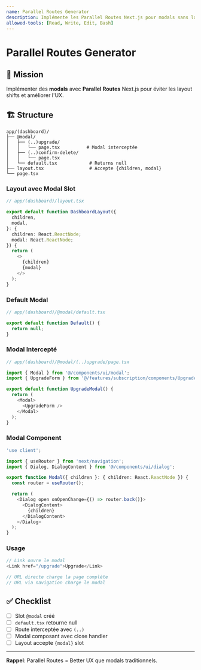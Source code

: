 ```yaml
---
name: Parallel Routes Generator
description: Implémente les Parallel Routes Next.js pour modals sans layout shifts. MANDATORY pour modals. À utiliser lors de modals, dialogs, ou quand l'utilisateur mentionne "modal", "dialog", "parallel route", "intercepted route".
allowed-tools: [Read, Write, Edit, Bash]
---
```


# Parallel Routes Generator

## 🎯 Mission

Implémenter des **modals** avec **Parallel Routes** Next.js pour éviter les layout shifts et améliorer l'UX.

## 🏗️ Structure

```
app/(dashboard)/
├── @modal/
│   ├── (..)upgrade/
│   │   └── page.tsx          # Modal interceptée
│   ├── (..)confirm-delete/
│   │   └── page.tsx
│   └── default.tsx            # Returns null
├── layout.tsx                 # Accepte {children, modal}
└── page.tsx
```

### Layout avec Modal Slot

```typescript
// app/(dashboard)/layout.tsx

export default function DashboardLayout({
  children,
  modal,
}: {
  children: React.ReactNode;
  modal: React.ReactNode;
}) {
  return (
    <>
      {children}
      {modal}
    </>
  );
}
```

### Default Modal

```typescript
// app/(dashboard)/@modal/default.tsx

export default function Default() {
  return null;
}
```

### Modal Intercepté

```typescript
// app/(dashboard)/@modal/(..)upgrade/page.tsx

import { Modal } from '@/components/ui/modal';
import { UpgradeForm } from '@/features/subscription/components/UpgradeForm';

export default function UpgradeModal() {
  return (
    <Modal>
      <UpgradeForm />
    </Modal>
  );
}
```

### Modal Component

```typescript
'use client';

import { useRouter } from 'next/navigation';
import { Dialog, DialogContent } from '@/components/ui/dialog';

export function Modal({ children }: { children: React.ReactNode }) {
  const router = useRouter();

  return (
    <Dialog open onOpenChange={() => router.back()}>
      <DialogContent>
        {children}
      </DialogContent>
    </Dialog>
  );
}
```

### Usage

```typescript
// Link ouvre le modal
<Link href="/upgrade">Upgrade</Link>

// URL directe charge la page complète
// URL via navigation charge le modal
```

## ✅ Checklist

- [ ] Slot `@modal` créé
- [ ] `default.tsx` retourne null
- [ ] Route interceptée avec `(..)`
- [ ] Modal composant avec close handler
- [ ] Layout accepte `{modal}` slot

---

**Rappel**: Parallel Routes = Better UX que modals traditionnels.
